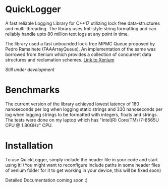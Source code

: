 # QuickLogger
A fast reliable Logging Library for C++17 utilizing lock free data-structures and multi-threading. The library uses fmt-style string formatting and can reliably handle upto 80 million text logs at any point in time.

The library used a fast unbounded lock-free MPMC Queue proposed by Pedro Ramalhete (FAAArrayQueue). An implementation of the same was borrowed from Xenium which provides a collection of concurrent data structures and reclamation schemes. [Link to Xenium](https://github.com/mpoeter/xenium)

*Still under development*

# Benchmarks
The current version of the library achieved lowest latency of 180 nanoseconds per log when logging static strings and 330 nanoseconds per log when logging strings to be formatted with integers, floats and strings. The tests were done on my laptop which has "Intel(R) Core(TM) i7-8565U CPU @ 1.80GHz" CPU.

# Installation
To use QuickLogger, simply include the header file in your code and start using it! (You might want to reconfigure include paths in some header files of xenium folder for it to get working in your device, this will be fixed soon)

Detailed Documentation coming soon :)

